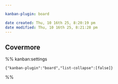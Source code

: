 ```yaml
---

kanban-plugin: board

date created: Thu, 10 16th 25, 8:20:19 pm
date modified: Thu, 10 16th 25, 8:21:28 pm
---
```


## Covermore





%% kanban:settings
```
{"kanban-plugin":"board","list-collapse":[false]}
```
%%
